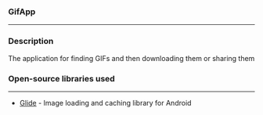### GifApp
---
### Description

The application for finding GIFs and then downloading them or sharing them

### Open-source libraries used
---
- [Glide](https://github.com/bumptech/glide) - Image loading and caching library for Android

